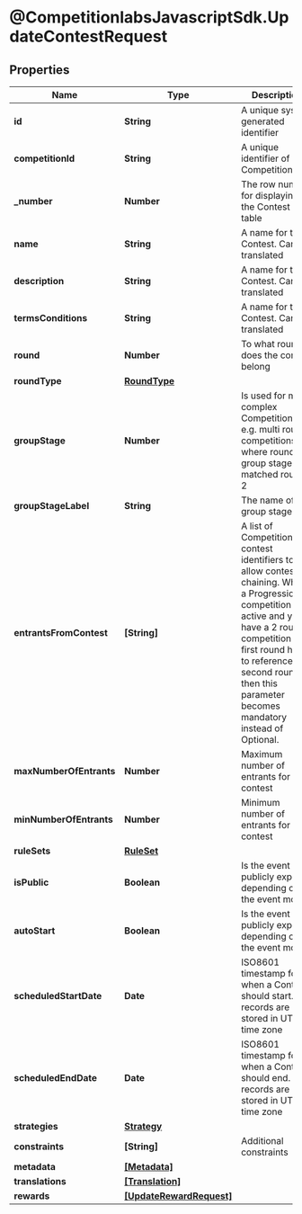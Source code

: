 # @CompetitionlabsJavascriptSdk.UpdateContestRequest

## Properties

Name | Type | Description | Notes
------------ | ------------- | ------------- | -------------
**id** | **String** | A unique system generated identifier | 
**competitionId** | **String** | A unique identifier of a Competition | [optional] 
**_number** | **Number** | The row number for displaying the Contest in a table | [optional] [default to 0]
**name** | **String** | A name for the Contest. Can be translated | [optional] 
**description** | **String** | A name for the Contest. Can be translated | [optional] 
**termsConditions** | **String** | A name for the Contest. Can be translated | [optional] 
**round** | **Number** | To what round does the contest belong | [optional] [default to 1]
**roundType** | [**RoundType**](RoundType.md) |  | [optional] 
**groupStage** | **Number** | Is used for more complex Competitions e.g. multi round competitions where round 1 group stage matched round 2 | [optional] [default to 1]
**groupStageLabel** | **String** | The name of the group stages | [optional] 
**entrantsFromContest** | **[String]** | A list of CompetitionLabs contest identifiers to allow contests chaining. When a Progression competition is active and you have a 2 round competition the first round has to reference the second round then this parameter becomes mandatory instead of Optional. | [optional] 
**maxNumberOfEntrants** | **Number** | Maximum number of entrants for the contest | [optional] 
**minNumberOfEntrants** | **Number** | Minimum number of entrants for the contest | [optional] 
**ruleSets** | [**RuleSet**](RuleSet.md) |  | [optional] 
**isPublic** | **Boolean** | Is the event publicly exposed depending on the event model | [optional] [default to true]
**autoStart** | **Boolean** | Is the event publicly exposed depending on the event model | [optional] [default to true]
**scheduledStartDate** | **Date** | ISO8601 timestamp for when a Contest should start. All records are stored in UTC time zone | [optional] 
**scheduledEndDate** | **Date** | ISO8601 timestamp for when a Contest should end. All records are stored in UTC time zone | [optional] 
**strategies** | [**Strategy**](Strategy.md) |  | [optional] 
**constraints** | **[String]** | Additional constraints | [optional] 
**metadata** | [**[Metadata]**](Metadata.md) |  | [optional] 
**translations** | [**[Translation]**](Translation.md) |  | [optional] 
**rewards** | [**[UpdateRewardRequest]**](UpdateRewardRequest.md) |  | [optional] 


